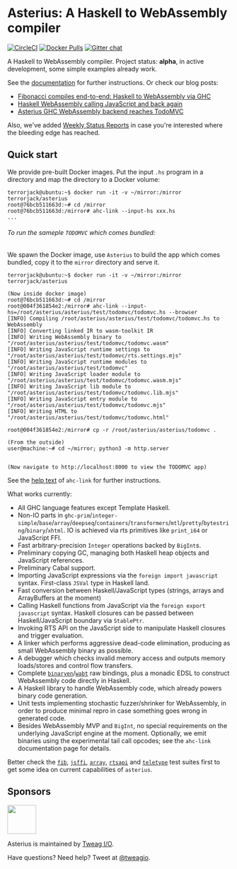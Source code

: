 # Asterius: A Haskell to WebAssembly compiler

[![CircleCI](https://circleci.com/gh/tweag/asterius/tree/master.svg?style=shield)](https://circleci.com/gh/tweag/asterius/tree/master)
[![Docker Pulls](https://img.shields.io/docker/pulls/terrorjack/asterius.svg)](https://hub.docker.com/r/terrorjack/asterius)
[![Gitter chat](https://badges.gitter.im/tweag/asterius.png)](https://gitter.im/tweag/asterius)

A Haskell to WebAssembly compiler. Project status: **alpha**, in active development, some simple examples already work.

See the [documentation](https://tweag.github.io/asterius) for further instructions. Or check our blog posts:

* [Fibonacci compiles end-to-end: Haskell to WebAssembly via GHC](https://www.tweag.io/posts/2018-05-29-hello-asterius.html)
* [Haskell WebAssembly calling JavaScript and back again](https://www.tweag.io/posts/2018-09-12-asterius-ffi.html)
* [Asterius GHC WebAssembly backend reaches TodoMVC](https://www.tweag.io/posts/2018-12-20-asterius-todomvc.html)

Also, we've added [Weekly Status Reports](https://tweag.github.io/asterius/reports) in case you're interested where the bleeding edge has reached.

## Quick start

We provide pre-built Docker images. Put the input `.hs` program in a directory and map the directory to a Docker volume:

```
terrorjack@ubuntu:~$ docker run -it -v ~/mirror:/mirror terrorjack/asterius
root@76bcb511663d:~# cd /mirror
root@76bcb511663d:/mirror# ahc-link --input-hs xxx.hs
...
```

###### To run the sameple `TODOMVC` which comes bundled:

We spawn the Docker image, use `Asterius` to build the app which comes bundled,
copy it to the `mirror` directory and serve it.

```
terrorjack@ubuntu:~$ docker run -it -v ~/mirror:/mirror terrorjack/asterius

(Now inside docker image)
root@76bcb511663d:~# cd /mirror
root@004f361854e2:/mirror# ahc-link --input-hs=/root/asterius/asterius/test/todomvc/todomvc.hs --browser
[INFO] Compiling /root/asterius/asterius/test/todomvc/todomvc.hs to WebAssembly
[INFO] Converting linked IR to wasm-toolkit IR
[INFO] Writing WebAssembly binary to "/root/asterius/asterius/test/todomvc/todomvc.wasm"
[INFO] Writing JavaScript runtime settings to "/root/asterius/asterius/test/todomvc/rts.settings.mjs"
[INFO] Writing JavaScript runtime modules to "/root/asterius/asterius/test/todomvc"
[INFO] Writing JavaScript loader module to "/root/asterius/asterius/test/todomvc/todomvc.wasm.mjs"
[INFO] Writing JavaScript lib module to "/root/asterius/asterius/test/todomvc/todomvc.lib.mjs"
[INFO] Writing JavaScript entry module to "/root/asterius/asterius/test/todomvc/todomvc.mjs"
[INFO] Writing HTML to "/root/asterius/asterius/test/todomvc/todomvc.html"

root@004f361854e2:/mirror# cp -r /root/asterius/asterius/todomvc .

(From the outside)
user@machine:~# cd ~/mirror; python3 -m http.server


(Now navigate to http://localhost:8000 to view the TODOMVC app)
```


See the [help text](https://tweag.github.io/asterius/ahc-link) of `ahc-link` for further instructions.

What works currently:

* All GHC language features except Template Haskell.
* Non-IO parts in `ghc-prim`/`integer-simple`/`base`/`array`/`deepseq`/`containers`/`transformers`/`mtl`/`pretty`/`bytestring`/`binary`/`xhtml`. IO is achieved via rts primitives like `print_i64` or JavaScript FFI.
* Fast arbitrary-precision `Integer` operations backed by `BigInt`s.
* Preliminary copying GC, managing both Haskell heap objects and JavaScript references.
* Preliminary Cabal support.
* Importing JavaScript expressions via the `foreign import javascript` syntax. First-class `JSVal` type in Haskell land.
* Fast conversion between Haskell/JavaScript types (strings, arrays and ArrayBuffers at the moment)
* Calling Haskell functions from JavaScript via the `foreign export javascript` syntax. Haskell closures can be passed between Haskell/JavaScript boundary via `StablePtr`.
* Invoking RTS API on the JavaScript side to manipulate Haskell closures and trigger evaluation.
* A linker which performs aggressive dead-code elimination, producing as small WebAssembly binary as possible.
* A debugger which checks invalid memory access and outputs memory loads/stores and control flow transfers.
* Complete [`binaryen`](https://github.com/WebAssembly/binaryen)/[`wabt`](https://github.com/WebAssembly/wabt) raw bindings, plus a monadic EDSL to construct WebAssembly code directly in Haskell.
* A Haskell library to handle WebAssembly code, which already powers binary code generation.
* Unit tests implementing stochastic fuzzer/shrinker for WebAssembly, in order to produce minimal repro in case something goes wrong in generated code.
* Besides WebAssembly MVP and `BigInt`, no special requirements on the underlying JavaScript engine at the moment. Optionally, we emit binaries using the experimental tail call opcodes; see the `ahc-link` documentation page for details.

Better check the [`fib`](asterius/test/fib/fib.hs), [`jsffi`](asterius/test/jsffi/jsffi.hs), [`array`](asterius/test/array/array.hs), [`rtsapi`](asterius/test/rtsapi.hs) and [`teletype`](asterius/test/teletype/teletype.hs) test suites first to get some idea on current capabilities of `asterius`.

## Sponsors

[<img src="https://www.tweag.io/img/tweag-med.png" height="65">](https://tweag.io)

Asterius is maintained by [Tweag I/O](https://tweag.io/).

Have questions? Need help? Tweet at [@tweagio](https://twitter.com/tweagio).
